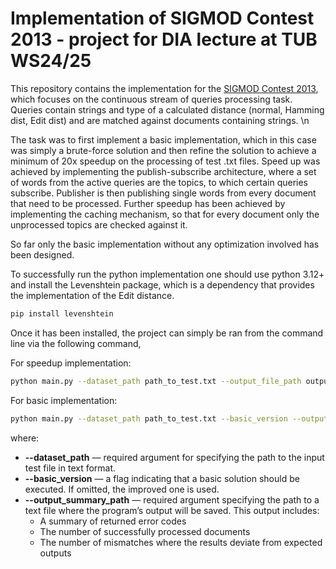 # Implementation of SIGMOD Contest 2013 - project for DIA lecture at TUB WS24/25

This repository contains the implementation for the [SIGMOD Contest 2013](https://transactional.blog/sigmod-contest/2013), which focuses on the continuous stream of queries processing task. Queries contain strings and type of a calculated distance (normal, Hamming dist, Edit dist) and are matched against documents containing strings. \n

The task was to first implement a basic implementation, which in this case was simply a brute-force solution and then refine the solution to achieve a minimum of 20x speedup on the processing of test .txt files. Speed up was achieved by implementing the publish-subscribe architecture, where a set of words from the active queries are the topics, to which certain queries subscribe. Publisher is then publishing single words from every document that need to be processed. Further speedup has been achieved by implementing the caching mechanism, so that for every document only the unprocessed topics are checked against it. 

So far only the basic implementation without any optimization involved has been designed.

To successfully run the python implementation one should use python 3.12+ and install the Levenshtein package, which is a dependency that provides the implementation of the Edit distance.

  ```sh
pip install levenshtein
   ```

Once it has been installed, the project can simply be ran from the command line via the following command,

For speedup implementation:
 ```sh
python main.py --dataset_path path_to_test.txt --output_file_path output_file.txt
 ```

For basic implementation:

  ```sh
  python main.py --dataset_path path_to_test.txt --basic_version --output_file_path output_file.txt
   ```

where:
- **--dataset_path** — required argument for specifying the path to the input test file in text format.
- **--basic_version** — a flag indicating that a basic solution should be executed. If omitted, the improved one is used.
- **--output_summary_path** — required argument specifying the path to a text file where the program’s output will be saved. This output includes:
  - A summary of returned error codes
  - The number of successfully processed documents
  - The number of mismatches where the results deviate from expected outputs

